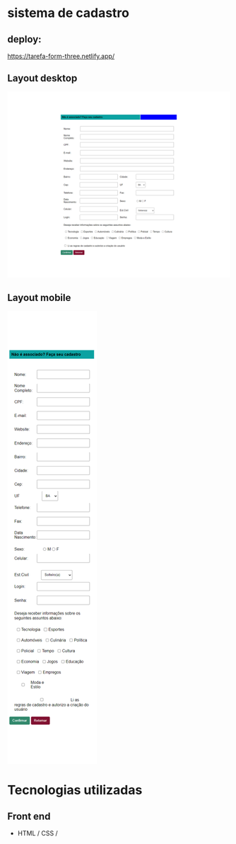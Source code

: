 # sistema de cadastro

## deploy:
https://tarefa-form-three.netlify.app/


## Layout desktop

![Web 1](https://github.com/JeffDevBr/registration-form/blob/main/assets/img/desktop.png)

## Layout mobile
![Web 1](https://github.com/JeffDevBr/registration-form/blob/main/assets/img/mobile.png)

# Tecnologias utilizadas
## Front end
- HTML / CSS /
